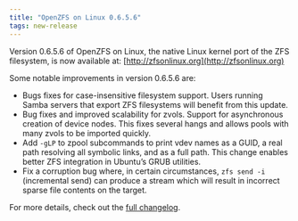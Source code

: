 ```yaml
---
title: "OpenZFS on Linux 0.6.5.6"
tags: new-release
---
```


Version 0.6.5.6 of OpenZFS on Linux, the native Linux kernel port of the ZFS filesystem, is now available at: [http://zfsonlinux.org](http://zfsonlinux.org)

Some notable improvements in version 0.6.5.6 are:

- Bugs fixes for case-insensitive filesystem support. Users running Samba servers that export ZFS filesystems will benefit from this update.
- Bug fixes and improved scalability for zvols. Support for asynchronous creation of device nodes. This fixes several hangs and allows pools with many zvols to be imported quickly.
- Add `-gLP` to zpool subcommands to print vdev names as a GUID, a real path resolving all symbolic links, and as a full path. This change enables better ZFS integration in Ubuntu’s GRUB utilities.
- Fix a corruption bug where, in certain circumstances, `zfs send -i` (incremental send) can produce a stream which will result in incorrect sparse file contents on the target.

For more details, check out the [full changelog](https://github.com/zfsonlinux/zfs/releases/tag/zfs-0.6.5.6).
